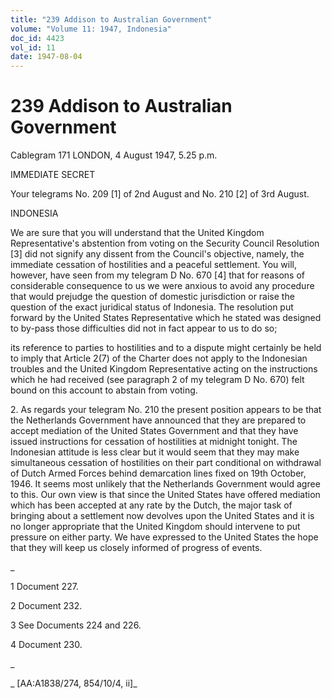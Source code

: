 ```yaml
---
title: "239 Addison to Australian Government"
volume: "Volume 11: 1947, Indonesia"
doc_id: 4423
vol_id: 11
date: 1947-08-04
---
```


# 239 Addison to Australian Government

Cablegram 171 LONDON, 4 August 1947, 5.25 p.m.

IMMEDIATE SECRET

Your telegrams No. 209 [1] of 2nd August and No. 210 [2] of 3rd August.

INDONESIA

We are sure that you will understand that the United Kingdom Representative's abstention from voting on the Security Council Resolution [3] did not signify any dissent from the Council's objective, namely, the immediate cessation of hostilities and a peaceful settlement. You will, however, have seen from my telegram D No. 670 [4] that for reasons of considerable consequence to us we were anxious to avoid any procedure that would prejudge the question of domestic jurisdiction or raise the question of the exact juridical status of Indonesia. The resolution put forward by the United States Representative which he stated was designed to by-pass those difficulties did not in fact appear to us to do so;

its reference to parties to hostilities and to a dispute might certainly be held to imply that Article 2(7) of the Charter does not apply to the Indonesian troubles and the United Kingdom Representative acting on the instructions which he had received (see paragraph 2 of my telegram D No. 670) felt bound on this account to abstain from voting.

2\. As regards your telegram No. 210 the present position appears to be that the Netherlands Government have announced that they are prepared to accept mediation of the United States Government and that they have issued instructions for cessation of hostilities at midnight tonight. The Indonesian attitude is less clear but it would seem that they may make simultaneous cessation of hostilities on their part conditional on withdrawal of Dutch Armed Forces behind demarcation lines fixed on 19th October, 1946. It seems most unlikely that the Netherlands Government would agree to this. Our own view is that since the United States have offered mediation which has been accepted at any rate by the Dutch, the major task of bringing about a settlement now devolves upon the United States and it is no longer appropriate that the United Kingdom should intervene to put pressure on either party. We have expressed to the United States the hope that they will keep us closely informed of progress of events.

_

1 Document 227.

2 Document 232.

3 See Documents 224 and 226.

4 Document 230.

_

_ [AA:A1838/274, 854/10/4, ii]_
